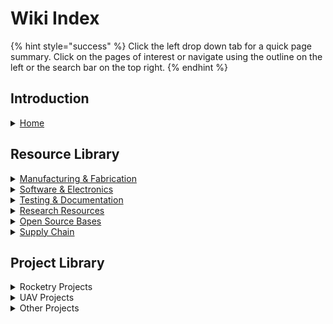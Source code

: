 # Wiki Index

{% hint style="success" %}
Click the left drop down tab for a quick page summary. Click on the pages of interest or navigate using the outline on the left or the search bar on the top right.
{% endhint %}

## Introduction

<details>

<summary><a href="../">Home</a></summary>

Homepage and landing page for the wiki

</details>

## Resource Library

<details>

<summary><a href="../resource-library/manufacturing-and-fabrication/">Manufacturing &#x26; Fabrication</a></summary>

Library of resources and reference about 3D printing, CNC machining, and anything manufacturing or fabrication.

</details>

<details>

<summary><a href="../resource-library/software-and-electronics/">Software &#x26; Electronics</a></summary>

Library of resources about electronics and software.

</details>

<details>

<summary><a href="../testing-and-documentation/">Testing &#x26; Documentation</a></summary>

Tools and references for testing and validation along with documentation&#x20;

</details>

<details>

<summary><a href="../page-3.md">Research Resources</a></summary>

Library of resources to research various topics for projects. This includes studying basic theory and application.&#x20;

</details>

<details>

<summary><a href="../open-source-bases/">Open Source Bases</a></summary>

List and resources of other open source projects and design architectures we utilize in our projects.&#x20;

</details>

<details>

<summary><a href="../supply-chain-1/">Supply Chain</a></summary>

List of suppliers with our personal reviews along with Bills of Material tools.

</details>

##

## Project Library

<details>

<summary>Rocketry Projects</summary>

K-9 TVC V8

K-9 TVC Gen 2

K-9 TVC Mega

K-9 TVC Hopper

Model Rocket Landing Legs

WOOF Launch Computer

Model Rocket GCS

</details>

<details>

<summary>UAV Projects</summary>

Modular UAV Teststand

Valor sUAS

</details>

<details>

<summary>Other Projects</summary>



</details>

